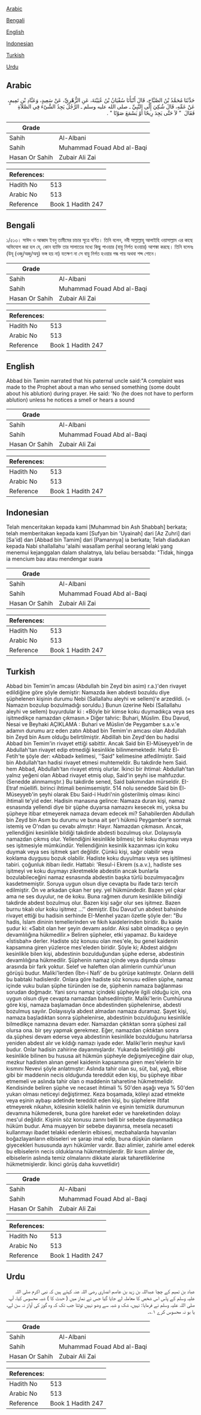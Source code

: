 [Arabic](#arabic)

[Bengali](#bengali)

[English](#english)

[Indonesian](#indonesian)

[Turkish](#turkish)

[Urdu](#urdu)

## Arabic


<div dir="rtl" lang="ar" style={{fontSize:'larger',backgroundColor:'#f8f9fa',padding:20}}>
حَدَّثَنَا مُحَمَّدُ بْنُ الصَّبَّاحِ، قَالَ أَنْبَأَنَا سُفْيَانُ بْنُ عُيَيْنَةَ، عَنِ الزُّهْرِيِّ، عَنْ سَعِيدٍ، وَعَبَّادِ بْنِ تَمِيمٍ، عَنْ عَمِّهِ، قَالَ شُكِيَ إِلَى النَّبِيِّ ـ صلى الله عليه وسلم ـ الرَّجُلُ يَجِدُ الشَّىْءَ فِي الصَّلاَةِ فَقَالَ ‏ "‏ لاَ حَتَّى يَجِدَ رِيحًا أَوْ يَسْمَعَ صَوْتًا ‏"‏ ‏.‏
</div>
<div style={{backgroundColor:'#f8f9fa',padding:20, marginBottom: 10}}><table> <thead> <tr> <th>Grade</th> <th></th> </tr> </thead> <tbody> <tr><td>Sahih</td><td>Al-Albani</td></tr><tr><td>Sahih</td><td>Muhammad Fouad Abd al-Baqi</td></tr><tr><td>Hasan Or Sahih</td><td>Zubair Ali Zai</td></tr></tbody></table><table> <thead> <tr> <th>References:</th> <th></th> </tr> </thead> <tbody><tr><td>Hadith No</td><td>513</td></tr><tr><td>Arabic No</td><td>513</td></tr><tr><td>Reference</td><td>Book 1 Hadith 247</td></tr></tbody></table></div>

## Bengali


<div dir="ltr" lang="bn" style={{fontSize:'larger',backgroundColor:'#f8f9fa',padding:20}}>
১/৫১৩। সাঈদ ও আব্বাদ ইবনু তামীমের চাচার সূত্রে বর্ণিত। তিনি বলেন, নবী সাল্লাল্লাহু আলাইহি ওয়াসাল্লাম এর কাছে অভিযোগ করা হল যে, কোন ব্যাক্তি তার সালাতের মধ্যে কিছু পাওয়ার (বায়ু নির্গত হওয়ার) আশঙ্কা করছে। তিনি বলেনঃ (উযূ (ওজু/অজু/অযু) ভঙ্গ হয় না) যতক্ষণ না সে বায়ু নির্গত হওয়ার গন্ধ পায় অথবা শব্দ শোনে।
</div>
<div style={{backgroundColor:'#f8f9fa',padding:20, marginBottom: 10}}><table> <thead> <tr> <th>Grade</th> <th></th> </tr> </thead> <tbody> <tr><td>Sahih</td><td>Al-Albani</td></tr><tr><td>Sahih</td><td>Muhammad Fouad Abd al-Baqi</td></tr><tr><td>Hasan Or Sahih</td><td>Zubair Ali Zai</td></tr></tbody></table><table> <thead> <tr> <th>References:</th> <th></th> </tr> </thead> <tbody><tr><td>Hadith No</td><td>513</td></tr><tr><td>Arabic No</td><td>513</td></tr><tr><td>Reference</td><td>Book 1 Hadith 247</td></tr></tbody></table></div>

## English


<div dir="ltr" lang="en" style={{fontSize:'larger',backgroundColor:'#f8f9fa',padding:20}}>
Abbad bin Tamim narrated that his paternal uncle said:"A complaint was made to the Prophet about a man who sensed something (some doubt about his ablution) during prayer. He said: 'No (he does not have to perform ablution) unless he notices a smell or hears a sound
</div>
<div style={{backgroundColor:'#f8f9fa',padding:20, marginBottom: 10}}><table> <thead> <tr> <th>Grade</th> <th></th> </tr> </thead> <tbody> <tr><td>Sahih</td><td>Al-Albani</td></tr><tr><td>Sahih</td><td>Muhammad Fouad Abd al-Baqi</td></tr><tr><td>Hasan Or Sahih</td><td>Zubair Ali Zai</td></tr></tbody></table><table> <thead> <tr> <th>References:</th> <th></th> </tr> </thead> <tbody><tr><td>Hadith No</td><td>513</td></tr><tr><td>Arabic No</td><td>513</td></tr><tr><td>Reference</td><td>Book 1 Hadith 247</td></tr></tbody></table></div>

## Indonesian


<div dir="ltr" lang="id" style={{fontSize:'larger',backgroundColor:'#f8f9fa',padding:20}}>
Telah menceritakan kepada kami [Muhammad bin Ash Shabbah] berkata; telah memberitakan kepada kami [Sufyan bin 'Uyainah] dari [Az Zuhri] dari [Sa'id] dan [Abbad bin Tamim] dari [Pamannya] ia berkata; Telah diadukan kepada Nabi shallallahu 'alaihi wasallam perihal seorang lelaki yang menemui kejanggalan dalam shalatnya, lalu beliau bersabda: "Tidak, hingga ia mencium bau atau mendengar suara
</div>
<div style={{backgroundColor:'#f8f9fa',padding:20, marginBottom: 10}}><table> <thead> <tr> <th>Grade</th> <th></th> </tr> </thead> <tbody> <tr><td>Sahih</td><td>Al-Albani</td></tr><tr><td>Sahih</td><td>Muhammad Fouad Abd al-Baqi</td></tr><tr><td>Hasan Or Sahih</td><td>Zubair Ali Zai</td></tr></tbody></table><table> <thead> <tr> <th>References:</th> <th></th> </tr> </thead> <tbody><tr><td>Hadith No</td><td>513</td></tr><tr><td>Arabic No</td><td>513</td></tr><tr><td>Reference</td><td>Book 1 Hadith 247</td></tr></tbody></table></div>

## Turkish


<div dir="ltr" lang="tr" style={{fontSize:'larger',backgroundColor:'#f8f9fa',padding:20}}>
Abbad bin Temim'in amcası (Abdullah bin Zeyd bin asim) r.a.)'den rivayet edildiğine göre şöyle demiştir: Namazda iken abdesti bozuldu diye şüphelenen kişinin durumu Nebi (Sallallahu aleyhi ve sellem)'e arzedildi. (= Namazın bozulup bozulmadığı soruldu.) Bunun üzerine Nebi (Sallallahu aleyhi ve sellem) buyurdular ki : «Böyle bir kimse koku duymadıkça veya ses işitmedikçe namazdan çıkmasın.» Diğer tahric: Buhari, Müslim. Ebu Davud, Nesai ve Beyhaki AÇIKLAMA : Buhari ve Müsliın'de Peygamber s.a.v.'e adamın durumu arz eden zatın Abbad bin Temim'ın amcası olan Abdullah bin Zeyd bin Asım olduğu belirtilmiştir. Abdillah bin Zeyd'den bu hadisi Abbad bin Temim'in rivayet ettiği sabittir. Ancak Said bin El-Müseyyeb'in de Abdullah'tan rivayet edip etmediği kesinlikle bilinmemektedir. Hafız El-Fetih'te şöyle der: «Abbad» kelimesi, ''Said" kelimesine atfedilmiştir. Said bin Abdullah'tan hadisi rivayet etmesi muhtemeldir. Bu takdirde hem Said. hem Abbad, Abdullah'tan rivayet etmiş olurlar. İkinci bir ihtimal: AbduIIah'tan yalnız yeğeni olan Abbad rivayet etmiş olup, Said'in şeyhi ise mahfuzdur. (Senedde alınmamıştır.) Bu takdirde sened, Said bakımından mürseldir. EI-Etraf müellifi. birinci ihtimali benimsemiştir. 514 nolu senedde Said bin El-Müseyyeb'in şeyhi olarak Ebu Said-i Hudri'nin gösterilmiş olması ikinci ihtimali te'yid eder. Hadisin manasına gelince: Namaza duran kişi, namaz esnasında yellendi diye bir şüphe duyarsa namazını kesecek mi, yoksa bu şüpheye itibar etmeyerek namaza devam edecek mi? Sahabilerden AbduIIah bin Zeyd bin Asım bu durumu ve buna ait şer'i hükmü Peygamber'e sormak istemiş ve O'ndan şu cevabı almıştır: Hayır. Namazdan çıkmasın. Ancak, yellendiğini kesinlikle bildiği takdirde abdesti bozulmuş olur. Dolayısıyla namazdan çıkmış olur. Yellendiğini kesinlikle bilmesi; bir koku duyması veya ses işitmesiyle mümkündür. Yellendiğinin kesinlik kazanması için koku duymak veya ses işitmek şart değildir. Çünkü kişi, sağır olabilir veya koklama duygusu bozuk olabilir. Hadiste koku duyulması veya ses işitilmesi tabiri. çoğunluk itibarı iledir. Hattabi: 'Resul-i Ekrem (s.a.v.), hadiste ses işitmeyi ve koku duymayı zikretmekle abdestin ancak bunlarla bozulabileceğini namaz esnasında abdestin başka türlü bozulmıyacağını kasdetmemiştir. Soruya uygun olsun diye cevapta bu ifade tarzı tercih edilmiştir. Ön ve arkadan çıkan her şey. yel hükmündedir. Bazen yel çıkar ama ne ses duyulur, ne de koku. Buna rağmen durum kesinlikle bilindiği takdirde abdest bozulmuş olur. Bazen kişi sağır olur ses işitmez. Bazen burnu tıkalı olur koku işitmez ...'' demiştir. Ebu Davud'un abdest bahsinde rivayet ettiği bu hadisin serhinde EI-Menhel yazarı özetle şöyle der: "Bu hadis, İslam dininin temellerinden ve fıkıh kaidelerinden biridir. Bu kaide şudur ki: «Sabit olan her şeyin devamı asıldır. Aksi sabit olmadıkça o şeyin devamlılığına hükmedilir.» Beliren şüpheler, etki yapamaz. Bu kaideye «İstisbah» derler. Hadiste söz konusu olan mes'ele, bu genel kaidenin kapsamına giren yüzlerce mes'eleden biridir. Şöyle ki; Abdest aldığını kesinlikle bilen kişi, abdestinin bozulduğundan şüphe ederse, abdestinin devamlılığına hükmedilir. Şüphenin namaz içinde veya dışında olması arasında bir fark yoktur. Selef ve haleften olan alimlerin cumhür'unun görüşü budur. Maliki'lerden (İbn-i Nafi' de bu görüşe katılmıştır. Onların delili bu babtaki hadislerdir. Onlara göre hadiste söz konusu edilen şüphe, namaz içinde vuku bulan şüphe türünden ise de, şüphenin namaza bağlanması sorudan doğmadır. Yani soru namaz içindeki şüpheyle ilgili olduğu için, ona uygun olsun diye cevapta namazdan bahsedilmiştir. Maliki'lerin Cumhüruna göre kişi, namaza başlamadan önce abdestinden şüphelenirse, abdesti bozulmuş sayılır. Dolayısıyla abdest almadan namaza duramaz. Şayet kişi, namaza başladıktan sonra şüphelenirse, abdestinin bozulduğunu kesinlikle bilmedikçe namazına devam eder. Namazdan çıktıktan sonra şüphesi zail olursa ona. bir şey yapmak gerekmez. Eğer, namazdan çıktıktan sonra da.şüphesi devam ederse veya abdestinin kesinlikle bozulduğunu hatırlarsa yeniden abdest alır ve kıldığı namazı iyade eder. Maliki'lerin meşhur kavli budur. Onlar hadisin zahirine dayanmışlardır. Yukarıda belirtildiği gibi kesinlikle bilinen bu hususa ait hükmün şüpheyle değişmiyeceğine dair olup, mezkur hadisten alınan genel kaidenin kapsamına giren mes'elelerin bir kısmını Nevevi şöyle anlatmıştır: Aslında tahir olan su, süt, bal, yağ, elbise gibi bir maddenin necis olduğunda tereddüt eden kişi, bu şüpheye itibar etmemeli ve aslında tahir olan o maddenin taharetine hükmetmelidir. Kendisinde beliren şüphe ve necaset ihtimali % 50'den aşağı veya % 50'den yukarı olması neticeyi değiştirmez. Keza boşamada, köleyi azad etmekte veya eşinin aybaşı adetinde tereddüt eden kişi, bu şüphelere iltifat etmeyerek nikahın, kölesinin kölelik halinin ve eşinin temizlik durumunun devamına hükmederek, buna göre hareket eder ve hareketinden dolayı mes'ul değildir. Kişinin söz konusu zannı belli bir sebebe dayanmadıkça hüküm budur. Ama muayyen bir sebebe dayanırsa, mesela necaseti kullanmayı ibadet telakki edenlerin elbisesi, mezbahalarda hayvanları boğazlayanların elbiseleri ve şarap imal edip, buna düşkün olanların giyecekleri hususunda ayrı hükümler vardır. Bazı alimler, zahirle amel ederek bu elbiselerin necis olduklarına hükmetmişlerdir. Bir kısım alimler de, elbiselerin aslında temiz olmalarını dikkate alarak taharetIiklerine hükmetmişlerdir. İkinci görüş daha kuvvetlidir)
</div>
<div style={{backgroundColor:'#f8f9fa',padding:20, marginBottom: 10}}><table> <thead> <tr> <th>Grade</th> <th></th> </tr> </thead> <tbody> <tr><td>Sahih</td><td>Al-Albani</td></tr><tr><td>Sahih</td><td>Muhammad Fouad Abd al-Baqi</td></tr><tr><td>Hasan Or Sahih</td><td>Zubair Ali Zai</td></tr></tbody></table><table> <thead> <tr> <th>References:</th> <th></th> </tr> </thead> <tbody><tr><td>Hadith No</td><td>513</td></tr><tr><td>Arabic No</td><td>513</td></tr><tr><td>Reference</td><td>Book 1 Hadith 247</td></tr></tbody></table></div>

## Urdu


<div dir="rtl" lang="ur" style={{fontSize:'larger',backgroundColor:'#f8f9fa',padding:20}}>
عباد بن تمیم کے چچا عبداللہ بن زید بن عاصم انصاری رضی اللہ عنہ کہتے ہیں کہ نبی اکرم صلی اللہ علیہ وسلم کے پاس اس شخص کا معاملہ لے جایا گیا جس نے نماز میں ( حدث کا ) شبہ محسوس کیا، آپ صلی اللہ علیہ وسلم نے فرمایا: نہیں، شک و شبہ سے وضو نہیں ٹوٹتا جب تک کہ وہ گوز کی آواز نہ سن لے، یا بو نہ محسوس کرے ۱؎۔
</div>
<div style={{backgroundColor:'#f8f9fa',padding:20, marginBottom: 10}}><table> <thead> <tr> <th>Grade</th> <th></th> </tr> </thead> <tbody> <tr><td>Sahih</td><td>Al-Albani</td></tr><tr><td>Sahih</td><td>Muhammad Fouad Abd al-Baqi</td></tr><tr><td>Hasan Or Sahih</td><td>Zubair Ali Zai</td></tr></tbody></table><table> <thead> <tr> <th>References:</th> <th></th> </tr> </thead> <tbody><tr><td>Hadith No</td><td>513</td></tr><tr><td>Arabic No</td><td>513</td></tr><tr><td>Reference</td><td>Book 1 Hadith 247</td></tr></tbody></table></div>